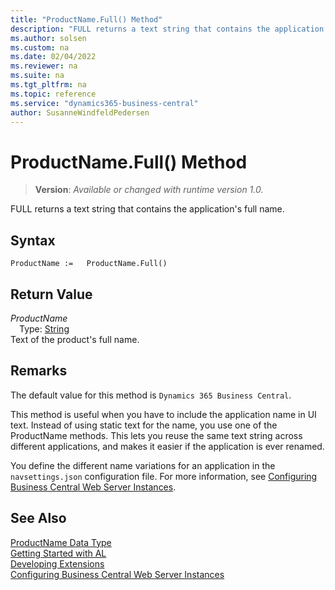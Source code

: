 ```yaml
---
title: "ProductName.Full() Method"
description: "FULL returns a text string that contains the application's full name."
ms.author: solsen
ms.custom: na
ms.date: 02/04/2022
ms.reviewer: na
ms.suite: na
ms.tgt_pltfrm: na
ms.topic: reference
ms.service: "dynamics365-business-central"
author: SusanneWindfeldPedersen
---
```

[//]: # (START>DO_NOT_EDIT)
[//]: # (IMPORTANT:Do not edit any of the content between here and the END>DO_NOT_EDIT.)
[//]: # (Any modifications should be made in the .xml files in the ModernDev repo.)
# ProductName.Full() Method
> **Version**: _Available or changed with runtime version 1.0._

FULL returns a text string that contains the application's full name.


## Syntax
```AL
ProductName :=   ProductName.Full()
```


## Return Value
*ProductName*  
&emsp;Type: [String](../string/string-data-type.md)  
Text of the product's full name.


[//]: # (IMPORTANT: END>DO_NOT_EDIT)

## Remarks

The default value for this method is `Dynamics 365 Business Central`.

This method is useful when you have to include the application name in UI text. Instead of using static text for the name, you use one of the ProductName methods. This lets you reuse the same text string across different applications, and makes it easier if the application is ever renamed.

You define the different name variations for an application in the `navsettings.json` configuration file. For more information, see [Configuring Business Central Web Server Instances](../../../administration/configure-web-server.md).

## See Also
[ProductName Data Type](productname-data-type.md)  
[Getting Started with AL](../../devenv-get-started.md)  
[Developing Extensions](../../devenv-dev-overview.md)  
[Configuring Business Central Web Server Instances](../../../administration/configure-web-server.md)